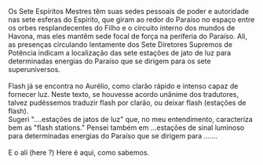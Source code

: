 ﻿Os Sete Espíritos Mestres têm suas sedes pessoais de poder e autoridade nas sete esferas do Espírito, que giram ao redor do Paraíso no espaço entre os orbes resplandecentes do Filho e o circuito interno dos mundos de Havona, mas eles mantêm sede focal de força na periferia do Paraíso. Ali, as presenças circulando lentamente dos Sete Diretores Supremos de Potência indicam a localização das sete estações de jato de luz para determinadas energias do Paraíso que se dirigem para os sete superuniversos.<BR><BR>Flash já se encontra no Aurélio, como clarão rápido e intenso capaz de fornecer luz. Neste texto, se houvesse acordo unânime dos tradutores, talvez pudéssemos traduzir flash por clarão, ou deixar flash (estações de flash).<BR>Sugeri "....estações de jatos de luz"  que, no meu entendimento, caracteriza bem as "flash stations." Pensei também em ...estações de sinal luminoso para determinadas energias do Paraíso que se dirigem para .......<BR><BR>E o ali (here ?) Here é aqui, como sabemos.